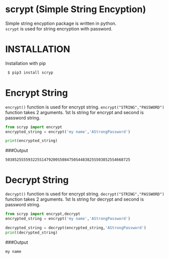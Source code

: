 # scrypt (Simple String Encyption)
Simple string encyption package is written in python.</br>
`scrypt` is used for string encryption with password.
# INSTALLATION
Installation with pip
```sh
 $ pip3 install scryp
 ```
# Encrypt String
`encrypt()` function is used for  encrypt string. `encrypt("STRING","PASSWORD")` function takes 2 arguments. 1st Is string for encrypt and second is password string.
```python
from scryp import encrypt
encrypted_string = encrypt('my name','AStrongPassword')

print(encrypted_string)
```
###Output
```shell
5038525S5593225S1479200S5084750S4483825S5038525S4668725
```

# Decrypt String
`decrypt()` function is used for  encrypt string. `decrypt("STRING","PASSWORD")` function takes 2 arguments. 1st Is string for decrypt and second is password string.
```python
from scryp import encrypt,decrypt
encrypted_string = encrypt('my name','AStrongPassword')

decrypted_string = decrypt(encrypted_string,'AStrongPassword')
print(decrypted_string)
```
###Output
```shell
my name
```
